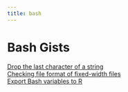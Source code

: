 ```yaml
---
title: bash
---
```


# Bash Gists  

[Drop the last character of a string](https://gist.github.com/nilforooshan/30899b6a694e6f042ac027df62b7edb2 "drop_last_character.md")  
[Checking file format of fixed-width files](https://gist.github.com/nilforooshan/2b1c7a57dc5b013115584158942b3b01 "llength.sh ")  
[Export Bash variables to R](https://gist.github.com/nilforooshan/6c5f9940722e7c20cab246777d526b05 "exp_Bashvar2R.md")  
